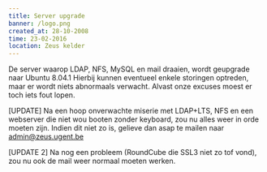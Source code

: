 ```yaml
---
title: Server upgrade
banner: /logo.png
created_at: 28-10-2008
time: 23-02-2016
location: Zeus kelder
---
```


De server waarop LDAP, NFS, MySQL en mail draaien, wordt geupgrade naar Ubuntu 8.04.1 Hierbij kunnen eventueel enkele storingen optreden, maar er wordt niets abnormaals verwacht. Alvast onze excuses moest er toch iets fout lopen.

\[UPDATE\] Na een hoop onverwachte miserie met LDAP+LTS, NFS en een webserver die niet wou booten zonder keyboard, zou nu alles weer in orde moeten zijn. Indien dit niet zo is, gelieve dan asap te mailen naar admin@zeus.ugent.be

\[UPDATE 2\] Na nog een probleem (RoundCube die SSL3 niet zo tof vond), zou nu ook de mail weer normaal moeten werken.
